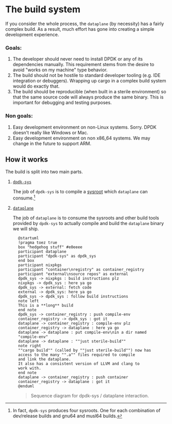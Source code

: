# The build system

If you consider the whole process, the `dataplane` (by necessity) has a fairly complex build.
As a result, much effort has gone into creating a simple development experience.

### Goals:

1. The developer should never need to install DPDK or any of its dependencies manually.
   This requirement stems from the desire to avoid "works on my machine" type behavior.
2. The build should not be hostile to standard developer tooling (e.g. IDE integration or debuggers).
   Wrapping up cargo in a complex build system would do exactly that.
3. The build should be reproducible (when built in a sterile environment) so that the same source code will always produce the same binary.
   This is important for debugging and testing purposes.

### Non goals:

1. Easy development environment on non-Linux systems.  Sorry.  DPDK doesn't really like Windows or Mac.
2. Easy development environment on non x86_64 systems.  We may change in the future to support ARM.

## How it works

The build is split into two main parts.

1. [`dpdk-sys`]
    
   The job of `dpdk-sys` is to compile a [sysroot](https://www.baeldung.com/linux/sysroot) which `dataplane` can consume.[^um-actually]

2. [`dataplane`]

   The job of `dataplane` is to consume the sysroots and other build tools provided by `dpdk-sys` to actually compile and build the `dataplane` binary we will ship.

<figure title="Build-system data-flow">

```puml
@startuml
!pragma toez true
box "hedgehog stuff" #e0eeee
participant dataplane
participant "dpdk-sys" as dpdk_sys
end box
participant nixpkgs
participant "container\nregistry" as container_registry
participant "external\nsource repos" as external
dpdk_sys -> nixpkgs : build instructions plz
nixpkgs -> dpdk_sys : here ya go
dpdk_sys -> external: fetch code
external -> dpdk_sys: here ya go
dpdk_sys -> dpdk_sys : follow build instructions 
note left
This is a **long** build
end note
dpdk_sys -> container_registry : push compile-env
container_registry -> dpdk_sys : got it
dataplane -> container_registry : compile-env plz
container_registry -> dataplane : here ya go
dataplane -> dataplane : put compile-env\nin a dir named "compile-env"
dataplane -> dataplane : ""just sterile-build""
note right
""cargo build"" (called by ""just sterile-build"") now has 
access to the many "".a"" files required to compile 
and link the dataplane.
It also has a consistent version of LLVM and clang to 
work with.
end note
dataplane -> container_registry : push container
container_registry -> dataplane : got it
@enduml
```
> Sequence diagram for dpdk-sys / dataplane interaction.
</figure>

[`dpdk-sys`]: https://github.com/githedgehog/dpdk-sys
[`dataplane`]: https://github.com/githedgehog/dataplane
[^um-actually]: In fact, `dpdk-sys` produces four sysroots.  One for each combination of dev/release builds and gnu64 and musl64 builds.
